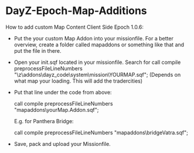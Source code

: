 # DayZ-Epoch-Map-Additions


How to add custom Map Content Client Side Epoch 1.0.6:


 - Put the your custom Map Addon into your missionfile. For a better overview, create a folder called mapaddons or something like that and put the file in there.

 - Open your init.sqf located in your missionfile. Search for call compile preprocessFileLineNumbers "\z\addons\dayz_code\system\mission\YOURMAP.sqf"; (Depends on what map your loading. This will add the tradercities)

 - Put that line under the code from above:

    call compile preprocessFileLineNumbers "mapaddons\yourMap.Addon.sqf";
    
    E.g. for Panthera Bridge:
    
    call compile preprocessFileLineNumbers "mapaddons\bridgeVatra.sqf";

 - Save, pack and upload your Missionfile.
